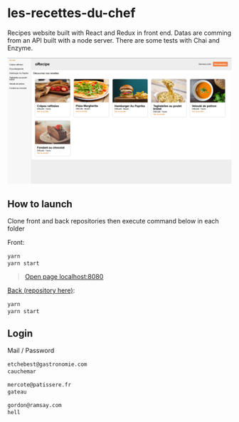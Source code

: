# les-recettes-du-chef

Recipes website built with React and Redux in front end. Datas are comming from an API built with a node server.
There are some tests with Chai and Enzyme.

![](screenshot.png)


## How to launch
Clone front and back repositories then execute command below in each folder

Front:
```
yarn
yarn start
```
> [Open page localhost:8080](http://localhost:8080/)

[Back (repository here)](https://github.com/adrienzagar/les-recettes-du-chef-backend):
```
yarn
yarn start
```

## Login

Mail / Password
```
etchebest@gastronomie.com
cauchemar
```

```
mercote@patissere.fr
gateau
```

```
gordon@ramsay.com
hell
```
